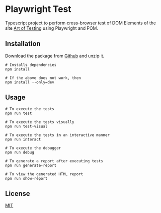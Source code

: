 # Playwright Test

Typescript project to perform cross-browser test of DOM Elements of the site [Art of Testing](https://artoftesting.com/samplesiteforselenium) using Playwright and POM.

## Installation

Download the package from [Github](https://github.com/rathorsunpreet/playwrightTest) and unzip it.

```console
# Installs dependencies
npm install

# If the above does not work, then
npm install --only=dev
```

## Usage

```console
# To execute the tests
npm run test

# To execute the tests visually
npm run test-visual

# To execute the tests in an interactive manner
npm run interact

# To execute the debugger
npm run debug

# To generate a report after executing tests
npm run generate-report

# To view the generated HTML report
npm run show-report
```

## License

[MIT](https://choosealicense.com/licenses/mit/)
